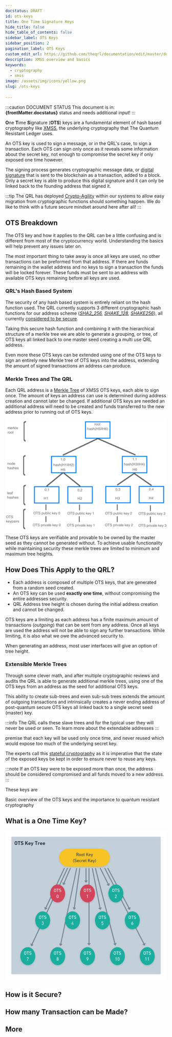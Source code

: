 ```yaml
---
docstatus: DRAFT
id: ots-keys
title: One Time Signature Keys
hide_title: false
hide_table_of_contents: false
sidebar_label: OTS Keys
sidebar_position: 2
pagination_label: OTS Keys
custom_edit_url: https://github.com/theqrl/documentation/edit/master/docs/basics/xmss.md
description: XMSS overview and basics
keywords:
  - cryptography
  - xmss
image: /assets/img/icons/yellow.png
slug: /ots-keys

---
```

:::caution DOCUMENT STATUS 
<span>This document is in: <b>{frontMatter.docstatus}</b> status and needs additional input!</span>
:::


**O**ne **T**ime **S**ignature (**OTS**) keys are a fundamental element of hash based cryptography like [XMSS](basics/cryptography/xmss), the underlying cryptography that The Quantum Resistant Ledger uses. 

An OTS key is used to sign a message, or in the QRL's case, to sign a transaction. Each OTS can sign only once as it reveals some information about the secret key, not enough to compromise the secret key if only exposed one time however. 

The signing process generates cryptographic message data, or [digital signature](https://en.wikipedia.org/wiki/Digital_signature) that is sent to the blockchain as a transaction, added to a block. Only a secret key is able to produce this digital signature and it can only be linked back to the founding address that signed it.

:::tip
 The QRL has deployed [Crypto-Agility](https://en.wikipedia.org/wiki/Cryptographic_agility) within our systems to allow easy migration from cryptographic functions should something happen. We do like to think with a future secure mindset around here after all!
:::

## OTS Breakdown

The OTS key and how it applies to the QRL can be a little confusing and is different from most of the cryptocurrency world. Understanding the basics will help prevent any issues later on. 

The most important thing to take away is once all keys are used, no other transactions can be preformed from that address. If there are funds remaining in the wallet address and no keys to sign a transaction the funds will be locked forever. These funds must be sent to an address with available OTS keys remaining before all keys are used.



### QRL's Hash Based System

The security of any hash based system is entirely reliant on the hash function used. The QRL currently supports 3 different cryptographic hash functions for our address scheme (*[SHA2_256](https://en.wikipedia.org/wiki/SHA-2), [SHAKE_128](https://en.wikipedia.org/wiki/SHA-3), [SHAKE256](https://en.wikipedia.org/wiki/SHA-3)*), all currently [considered to be secure](https://en.wikipedia.org/wiki/Secure_Hash_Algorithms). 

Taking this secure hash function and combining it with the hierarchical structure of a merkle tree we are able to generate a grouping, or tree, of OTS keys all linked back to one master seed creating a multi use QRL address. 

Even more these OTS keys can be extended using one of the OTS keys to sign an entirely new Merkle tree of OTS keys into the address, extending the amount of signed transactions an address can produce.

### Merkle Trees and The QRL

Each QRL address is a [Merkle Tree](https://en.wikipedia.org/wiki/Merkle_tree) of XMSS OTS keys, each able to sign once. The amount of keys an address can use is determined during address creation and cannot later be changed. If additional OTS keys are needed an additional address will need to be created and funds transferred to the new address prior to running out of OTS keys.


![](assets/img/merkleTreeSig_transparent-grey-sm.png)
 

These OTS keys are verifiable and provable to be owned by the master seed as they cannot be generated without. To achieve usable functionality while maintaining security these merkle trees are limited to minimum and maximum tree heights.






## How Does This Apply to the QRL? 


- Each address is composed of multiple OTS keys, that are generated from a random seed created. 
- An OTS key can be used **exactly one time**, without compromising the entire addresses security. 
- QRL Address tree height is chosen during the initial address creation and cannot be changed.


OTS keys are a limiting as each address has a finite maximum amount of transactions (*outgoing*) that can be sent from any address. Once all keys are used the address will not be able to sign any further transactions. While limiting, it is also what we owe the advanced security to. 








When generating an address, most user interfaces will give an option of tree height.  



### Extensible Merkle Trees

Through some clever math, and after multiple cryptographic reviews and audits the QRL is able to generate additional merkle trees, using one of the OTS keys from an address as the seed for additional OTS keys.

This ability to create sub-trees and even sub-sub trees extends the amount of outgoing transactions and intrinsically creates a never ending address of post-quantum secure OTS keys all linked back to a single secret seed (master) key. 



:::info
The QRL calls these slave trees and for the typical user they will never be used or seen. To learn more about the extendable addresses
:::




 premise that each key will be used only once time, and never reused which would expose too much of the underlying secret key. 

The experts call this [stateful cryptography](basics/cryptography/stateful) as it is imperative that the state of the exposed keys be kept in order to ensure never to reuse any keys.

:::note
If an OTS key were to be exposed more than once, the address should be considered compromised and all funds moved to a new address. 
:::















These keys are 


Basic overview of the OTS keys and the importance to quantum resistant cryptography

## What is a One Time Key?

![OTS Key Tree Example](./img/OTS_Keys.png)


## How is it Secure?

## How many Transaction can be Made?

## More